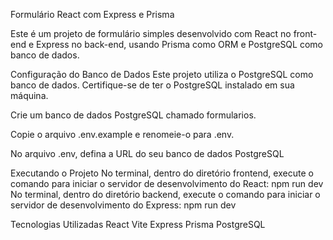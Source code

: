 Formulário React com Express e Prisma

Este é um projeto de formulário simples desenvolvido com React no front-end e Express no back-end, usando Prisma como ORM e PostgreSQL como banco de dados.

Configuração do Banco de Dados
Este projeto utiliza o PostgreSQL como banco de dados. Certifique-se de ter o PostgreSQL instalado em sua máquina.

Crie um banco de dados PostgreSQL chamado formularios.

Copie o arquivo .env.example e renomeie-o para .env.

No arquivo .env, defina a URL do seu banco de dados PostgreSQL

Executando o Projeto
No terminal, dentro do diretório frontend, execute o comando para iniciar o servidor de desenvolvimento do React: npm run dev
No terminal, dentro do diretório backend, execute o comando para iniciar o servidor de desenvolvimento do Express: npm run dev

Tecnologias Utilizadas
React
Vite
Express
Prisma
PostgreSQL
